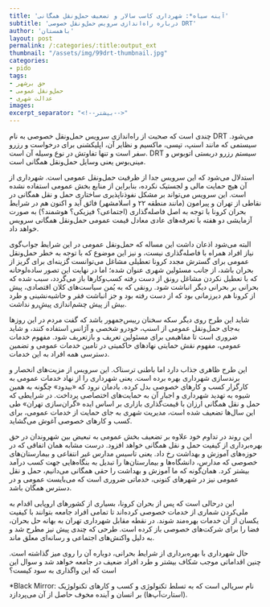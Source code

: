 ```yaml
---
title: 'آینه سیاه*: شهرداری کاسب سالار و تضعیف حمل‌ونقل همگانی'
subtitle: 'درباره راه‌اندازی سرویس حمل‌ونقل خصوصی DRT'
author: 'باهمستان'
layout: post
permalink: /:categories/:title:output_ext
thumbnail: "/assets/img/99drt-thumbnail.jpg"
categories:
- pido
tags:
- حق برشهر
- حمل‌ونقل عمومی
- عدالت شهری
images:
excerpt_separator: "<!--بیشتر-->"
---
```


چندی است که صحبت از راه‌اندازی سرویس حمل‌ونقل خصوصی به نام DRT می‌شود. سیستمی که مانند اسنپ، تپسی، ماکسیم و نظایر آن، اپلیکشنی برای درخواست و رزرو سفر است و تنها تفاوتش در نوع وسیله آن است. DRT سیستم رزرو دربستی اتوبوس و مینی‌بوس یعنی وسایل حمل‌ونقل همگانی است.

استدلال می‌شود که این سرویس جدا از ظرفیت حمل‌ونقل عمومی است. شهرداری از آن هیچ حمایت مالی و لجستیک نکرده، بنابراین از منابع بخش عمومی  استفاده نشده‌ است. این سرویس می‌تواند بر مشکل نفوذناپذیری ساختاری حمل و نقل همگانی در نقاطی از تهران و پیرامون (مانند منطقه ۲۲ و اسلامشهر) فائق آید و اکنون هم در شرایط بحران کرونا با توجه به اصل فاصله‌گذاری (اجتماعی؟ فیزیکی؟ هوشمند؟) به صورت آزمایشی دو هفته با تعرفه‌های عادی معادل قیمت عمومی حمل‌ونقل همگانی سرویس خواهد داد.

البته می‌شود اذعان داشت این مساله که حمل‌ونقل عمومی در این شرایط جواب‌گوی نیاز افراد همراه با فاصله‌گذاری نیست، و نیز این موضوع که با توجه به خطر حمل‌ونقل عمومی برای گسترش مجدد کرونا تعطیلی مشاغل می‌توانست گزینه‌ای برای گریز از بحران باشد، از جانب مسئولین شهری عنوان شده؛ اما در نهایت این تصور ساده‌لوحانه که با تعطیل نکردن مشاغل رونق از دست رفته کسب‌وکارها باز می‌گردد، سبب شده که بحرانی بر بحرانی دیگر انباشت شود. رونقی که به یُمن سیاست‌های کلان اقتصادی، پیش از کرونا هم دیرزمانی بود که از دست رفته بود و جز انباشت فقر و حاشیه‌نشینی و طرد بیش از پیش چشم‌اندازی پیشِ‌رو نداشت.

شاید این طرح روی دیگر سکه سخنان رییس‌جمهور باشد که گفت مردم در این روزها به‌جای حمل‌ونقل عمومی از اسنپ، خودرو شخصی و آژانس استفاده کنند، و شاید ضروری است تا مفاهیمی برای مسئولین تعریف و بازتعریف شود. مفهوم خدمات عمومی، مفهوم نقش حمایتی نهادهای حاکمیتی در تامین خدمات عمومی و تضمین دسترسی همه افراد به این خدمات.

این طرح ظاهری جذاب دارد اما باطنی ترسناک. این سرویس از مزیت‌های انحصار و برندسازی شهرداری بهره برده است. یعنی شهرداری را از نهاد خدمات عمومی به کارگزار کسب و کارهای خصوصی بدل کرده. یادمان نرود که «بیدود» چگونه به همین شیوه به تهدید شهرداری و اجبار آن به حمایت‌های اختصاصی پرداخت. در شرایطی که حمل و نقل همگانی ارزان با قیمت‌گذاری بازاری بر اساس ایده «گران‌سازی تهران» طی این سال‌ها تضعیف شده است، مدیریت شهری به جای حمایت از خدمات عمومی، برای کسب و کارهای خصوصی آغوش می‌گشاید.

این روند در تداوم خود علاوه بر تضعیف بخش عمومی به تبعیض بین شهروندان در حق بهره‌برداری از کیفیت حمل و نقل همگانی خواهد افزود. درست مشابه همان اتفاقی که در حوزه‌های آموزش و بهداشت رخ داد. یعنی تاسیس مدارس غیر انتفاعی و بیمارستان‌های خصوصی که مدارس، دانشگاه‌ها و بیمارستان‌ها را تبدیل به بنگاه‌هایی جهت کسب درآمد بیشتر کرد. همان‌گونه که ما آموزش و بهداشت را حقی همگانی می‌دانیم، حمل و نقل عمومی نیز در شهرهای کنونی، خدماتی ضروری است که می‌بایست عمومی و در دسترس همگان باشد.

این درحالی است که پس از بحران کرونا، بسیاری از کشورهای اروپایی اقدام به ملی‌کردن شماری از خدمات خصوصی کرده‌اند تا تمامی افراد جامعه بتوانند با کیفیت یکسان از آن خدمات بهره‌مند شوند. در نقطه مقابل شهرداری تهران به بهانه حل بحران، فضا را برای شرکت‌های خصوصی باز کرده است. طرحی که چندی پیش نیز مطرح شد و به دلیل واکنش‌های اجتماعی و رسانه‌ای معلق ماند.

حال شهرداری با بهره‌برداری از شرایط بحرانی، دوباره آن را روی میز گذاشته است. چنین اقداماتی موجب شکاف بیشتر و طرد افراد ضعیف در جامعه خواهد شد و سوال این است که این واگذاری به سود کیست؟

*Black Mirror: نام سریالی است که به تسلط تکنولوژی و کسب و کارهای تکنولوژیک (استارت‌آپ‌ها) بر انسان و آینده مخوف حاصل از آن می‌پردازد.